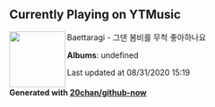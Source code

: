 ## Currently Playing on YTMusic

[<img align="left" width="100" src="https://i.ytimg.com/vi/crBVVxNkLhc/sddefault.jpg?sqp=-oaymwEWCJADEOEBIAQqCghqEJQEGHgg6AJIWg&rs">](https://music.youtube.com/channel/UCOpZnbC0-nh48xQqyZsWpXQ)

Baettaragi - 그댄 봄비를 무척 좋아하나요

**Albums**: undefined

Last updated at 08/31/2020 15:19

#### Generated with [20chan/github-now](https://github.com/20chan/github-now)


<!--
**20chan/20chan** is a ✨ _special_ ✨ repository because its `README.md` (this file) appears on your GitHub profile.

Here are some ideas to get you started:

- 🔭 I’m currently working on ...
- 🌱 I’m currently learning ...
- 👯 I’m looking to collaborate on ...
- 🤔 I’m looking for help with ...
- 💬 Ask me about ...
- 📫 How to reach me: ...
- 😄 Pronouns: ...
- ⚡ Fun fact: ...
-->
